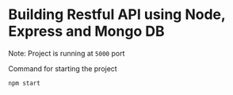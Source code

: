 # Building Restful API using Node, Express and Mongo DB

Note: Project is running at `5000` port

Command for starting the project

```
npm start
```
